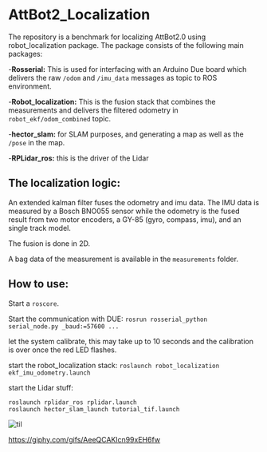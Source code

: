 # AttBot2_Localization
The repository is a benchmark for localizing AttBot2.0 using robot_localization package. The package consists of the following main packages:

  -**Rosserial:** This is used for interfacing with an Arduino Due board which delivers the raw `/odom` and `/imu_data` messages as topic to ROS environment.
  
  
  -**Robot_localization:** This is the fusion stack that combines the measurements and delivers the filtered odometry in `robot_ekf/odom_combined` topic.
  
  
  -**hector_slam:** for SLAM purposes, and generating a map as well as the `/pose` in the map.
  
  
  -**RPLidar_ros:** this is the driver of the Lidar
  
## The localization logic:

An extended kalman filter fuses the odometry and imu data. The IMU data is measured by a Bosch BNO055 sensor while the odometry is the fused result from two motor encoders, a GY-85 (gyro, compass, imu), and an single track model.

The fusion is done in 2D.

A bag data of the measurement is available in the `measurements` folder.


## How to use:

Start a `roscore`.

Start the communication with DUE: `rosrun rosserial_python serial_node.py _baud:=57600 ...`

let the system calibrate, this may take up to 10 seconds and the calibration is over once the red LED flashes.

start the robot_localization stack: `roslaunch robot_localization ekf_imu_odometry.launch`

start the Lidar stuff:

```
roslaunch rplidar_ros rplidar.launch
roslaunch hector_slam_launch tutorial_tif.launch
```

![til](https://media.giphy.com/media/5yUlEXMS6K7d195qZ3/giphy.gif)

https://giphy.com/gifs/AeeQCAKlcn99xEH6fw

